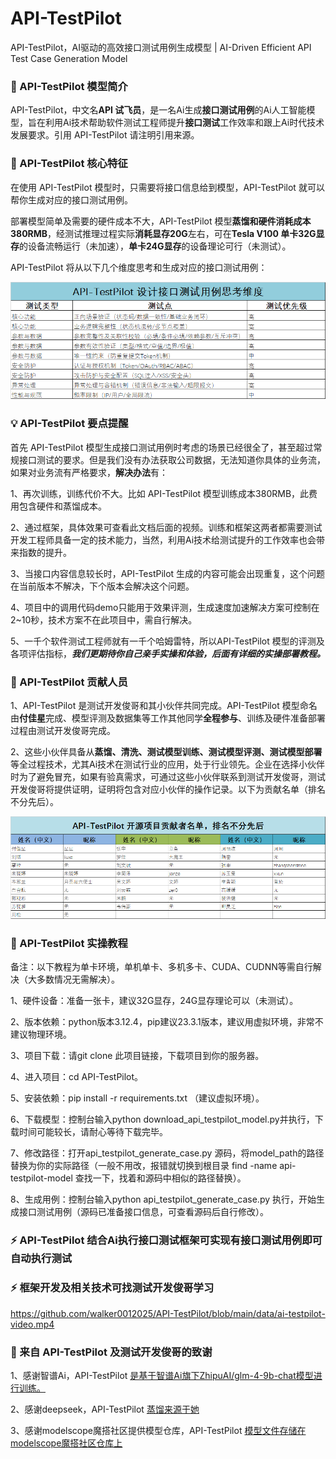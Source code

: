# API-TestPilot
API-TestPilot，AI驱动的高效接口测试用例生成模型 | AI-Driven Efficient API Test Case Generation Model

### 🌟 API-TestPilot 模型简介

API-TestPilot，中文名**API 试飞员**，是一名Ai生成**接口测试用例**的Ai人工智能模型，旨在利用Ai技术帮助软件测试工程师提升**接口测试**工作效率和跟上Ai时代技术发展要求。引用 API-TestPilot 请注明引用来源。

### 🚀 API-TestPilot 核心特征

在使用 API-TestPilot 模型时，只需要将接口信息给到模型，API-TestPilot 就可以帮你生成对应的接口测试用例。

部署模型简单及需要的硬件成本不大，API-TestPilot 模型**蒸馏和硬件消耗成本380RMB**，经测试推理过程实际**消耗显存20G**左右，可在**Tesla V100 单卡32G显存**的设备流畅运行（未加速），**单卡24G显存**的设备理论可行（未测试）。

API-TestPilot  将从以下几个维度思考和生成对应的接口测试用例：

![Image](https://github.com/walker0012025/API-TestPilot/blob/main/data/20250404111524_01.png)

### 💡 API-TestPilot 要点提醒

首先 API-TestPilot 模型生成接口测试用例时考虑的场景已经很全了，甚至超过常规接口测试的要求。但是我们没有办法获取公司数据，无法知道你具体的业务流，如果对业务流有严格要求，**解决办法**有：

1、再次训练，训练代价不大。比如 API-TestPilot 模型训练成本380RMB，此费用包含硬件和蒸馏成本。

2、通过框架，具体效果可查看此文档后面的视频。训练和框架这两者都需要测试开发工程师具备一定的技术能力，当然，利用Ai技术给测试提升的工作效率也会带来指数的提升。

3、当接口内容信息较长时，API-TestPilot 生成的内容可能会出现重复，这个问题在当前版本不解决，下个版本会解决这个问题。

4、项目中的调用代码demo只能用于效果评测，生成速度加速解决方案可控制在2~10秒，技术方案不在此项目中，需自行解决。

5、一千个软件测试工程师就有一千个哈姆雷特，所以API-TestPilot 模型的评测及各项评估指标，**_我们更期待你自己亲手实操和体验，后面有详细的实操部署教程。_**

### 👥 API-TestPilot 贡献人员

1、API-TestPilot 是测试开发俊哥和其小伙伴共同完成。API-TestPilot 模型命名由**付佳星**完成、模型评测及数据集等工作其他同学**全程参与**、训练及硬件准备部署过程由测试开发俊哥完成。

2、这些小伙伴具备从**蒸馏、清洗、测试模型训练、测试模型评测、测试模型部署**等全过程技术，尤其Ai技术在测试行业的应用，处于行业领先。企业在选择小伙伴时为了避免冒充，如果有验真需求，可通过这些小伙伴联系到测试开发俊哥，测试开发俊哥将提供证明，证明将包含对应小伙伴的操作记录。以下为贡献名单（排名不分先后）。

![Image](https://github.com/walker0012025/API-TestPilot/blob/main/data/20250404122210.png)

### 📌 API-TestPilot 实操教程

备注：以下教程为单卡环境，单机单卡、多机多卡、CUDA、CUDNN等需自行解决（大多数情况无需解决）。

1、硬件设备：准备一张卡，建议32G显存，24G显存理论可以（未测试）。

2、版本依赖：python版本3.12.4，pip建议23.3.1版本，建议用虚拟环境，非常不建议物理环境。

3、项目下载：请git clone 此项目链接，下载项目到你的服务器。

4、进入项目：cd API-TestPilot。

5、安装依赖：pip install -r requirements.txt （建议虚拟环境）。

6、下载模型：控制台输入python download_api_testpilot_model.py并执行，下载时间可能较长，请耐心等待下载完毕。

7、修改路径：打开api_testpilot_generate_case.py 源码，将model_path的路径替换为你的实际路径（一般不用改，报错就切换到根目录 find -name api-testpilot-model 查找一下，找着和源码中相似的路径替换）。

8、生成用例：控制台输入python api_testpilot_generate_case.py 执行，开始生成接口测试用例（源码已准备接口信息，可查看源码后自行修改）。

### ⚡ API-TestPilot 结合Ai执行接口测试框架可实现有接口测试用例即可自动执行测试
### ⚡ 框架开发及相关技术可找测试开发俊哥学习

https://github.com/walker0012025/API-TestPilot/blob/main/data/ai-testpilot-video.mp4

### 🙏 来自 API-TestPilot 及测试开发俊哥的致谢 

1、感谢智谱Ai，API-TestPilot   [是基于智谱Ai旗下ZhipuAI/glm-4-9b-chat模型进行训练。](https://github.com/THUDM/GLM-4)

2、感谢deepseek，API-TestPilot [蒸馏来源于她](https://github.com/deepseek-ai/DeepSeek-R1)

3、感谢modelscope魔搭社区提供模型仓库，API-TestPilot [模型文件存储在modelscope魔搭社区仓库上](https://github.com/modelscope)

